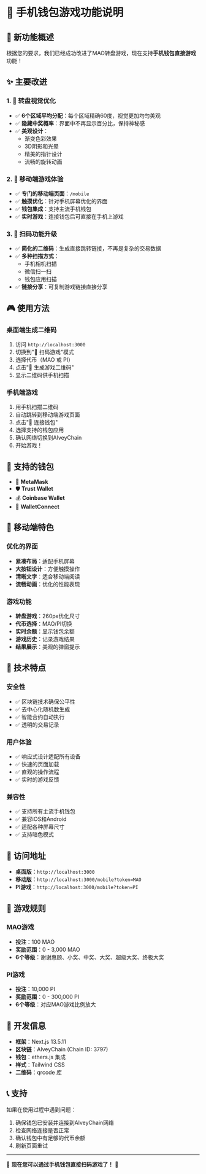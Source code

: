 # 📱 手机钱包游戏功能说明

## 🎯 新功能概述

根据您的要求，我们已经成功改进了MAO转盘游戏，现在支持**手机钱包直接游戏**功能！

## ✨ 主要改进

### 1. 🎰 转盘视觉优化
- ✅ **6个区域平均分配**：每个区域精确60度，视觉更加均匀美观
- ✅ **隐藏中奖概率**：界面中不再显示百分比，保持神秘感
- ✅ **美观设计**：
  - 渐变色彩效果
  - 3D阴影和光晕
  - 精美的指针设计
  - 流畅的旋转动画

### 2. 📱 移动端游戏体验
- ✅ **专门的移动端页面**：`/mobile`
- ✅ **触摸优化**：针对手机屏幕优化的界面
- ✅ **钱包集成**：支持主流手机钱包
- ✅ **实时游戏**：连接钱包后可直接在手机上游戏

### 3. 🎯 扫码功能升级
- ✅ **简化的二维码**：生成直接跳转链接，不再是复杂的交易数据
- ✅ **多种扫描方式**：
  - 手机相机扫描
  - 微信扫一扫
  - 钱包应用扫描
- ✅ **链接分享**：可复制游戏链接直接分享

## 🎮 使用方法

### 桌面端生成二维码
1. 访问 `http://localhost:3000`
2. 切换到"📱 扫码游戏"模式
3. 选择代币（MAO 或 PI）
4. 点击"🎯 生成游戏二维码"
5. 显示二维码供手机扫描

### 手机端游戏
1. 用手机扫描二维码
2. 自动跳转到移动端游戏页面
3. 点击"🔗 连接钱包"
4. 选择支持的钱包应用
5. 确认网络切换到AlveyChain
6. 开始游戏！

## 🔗 支持的钱包

- 🦊 **MetaMask**
- 🛡️ **Trust Wallet** 
- 💰 **Coinbase Wallet**
- 🔗 **WalletConnect**

## 📱 移动端特色

### 优化的界面
- **紧凑布局**：适配手机屏幕
- **大按钮设计**：方便触摸操作
- **清晰文字**：适合移动端阅读
- **流畅动画**：优化的性能表现

### 游戏功能
- **转盘游戏**：260px优化尺寸
- **代币选择**：MAO/PI切换
- **实时余额**：显示钱包余额
- **游戏历史**：记录游戏结果
- **结果展示**：美观的弹窗提示

## 🌟 技术特点

### 安全性
- ✅ 区块链技术确保公平性
- ✅ 去中心化随机数生成
- ✅ 智能合约自动执行
- ✅ 透明的交易记录

### 用户体验
- ✅ 响应式设计适配所有设备
- ✅ 快速的页面加载
- ✅ 直观的操作流程
- ✅ 实时的游戏反馈

### 兼容性
- ✅ 支持所有主流手机钱包
- ✅ 兼容iOS和Android
- ✅ 适配各种屏幕尺寸
- ✅ 支持暗色模式

## 🚀 访问地址

- **桌面版**：`http://localhost:3000`
- **移动版**：`http://localhost:3000/mobile?token=MAO`
- **PI游戏**：`http://localhost:3000/mobile?token=PI`

## 🎯 游戏规则

### MAO游戏
- **投注**：100 MAO
- **奖励范围**：0 - 3,000 MAO
- **6个等级**：谢谢惠顾、小奖、中奖、大奖、超级大奖、终极大奖

### PI游戏  
- **投注**：10,000 PI
- **奖励范围**：0 - 300,000 PI
- **6个等级**：对应MAO游戏比例放大

## 🔧 开发信息

- **框架**：Next.js 13.5.11
- **区块链**：AlveyChain (Chain ID: 3797)
- **钱包**：ethers.js 集成
- **样式**：Tailwind CSS
- **二维码**：qrcode 库

## 📞 支持

如果在使用过程中遇到问题：
1. 确保钱包已安装并连接到AlveyChain网络
2. 检查网络连接是否正常
3. 确认钱包中有足够的代币余额
4. 刷新页面重试

---

🎉 **现在您可以通过手机钱包直接扫码游戏了！** 🎉 